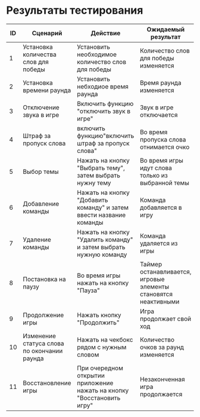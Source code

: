 # Результаты тестирования
| ID  | Сценарий | Действие | Ожидаемый результат | Фактический результат | Оценка |
| ------------- | ------------- | ------------- | ------------- | ------------- | ------------- |
| 1 | Установка количества слов для победы| Установить необходимое количество слов для победы| Количество слов для победы изменяется|  | 
|2| Установка времени раунда| Установить небходиое время раунда| Время раунда изменяется| | |
|3| Отключение звука в игре| Включить функцию "отключить звук в игре"| Звук в игре отключается| | |
|4| Штраф за пропуск слова|включить функцию"включить штраф за пропуск слова"| Во время пропуска слова отнимается очко| | |
|5| Выбор темы| Нажать на кнопку "Выбрать тему", затем выбрать нужну тему| Во время игры идут слова только из выбранной темы| | |
|6| Добавление команды| Нажать на кнопку "Добавить команду" и затем ввести название команды| Команда добавляется в игру| 
|7| Удаление команды |Нажать на кнопку "Удалить команду" и затем выбрать нужную команду| Команда удаляется из игры| | |
|8| Постановка на паузу| Во время игры нажать на кнопку "Пауза"| Таймер останавливается, игровые элементы становятся неактивными|
|9| Продолжение игры| Нажать кнопку "Продолжить"| Игра продолжает свой ход| | | 
|10| Изменение статуса слова по окончании раунда| Нажать на чекбокс рядом с нужным словом| Количество очков за раунд изменяется| |
|11| Восстановление игры| При очередном открытии приложение нажать на кнопку "Восстановить игру"| Незаконченная игра продолжается|

